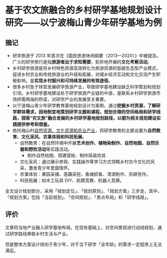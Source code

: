 # 基于农文旅融合的乡村研学基地规划设计研究——以宁波梅山青少年研学基地为例

## 摘记

- 研学旅游于 2013 年首次在《国民旅游休闲纲要（2013—2020）》中被提及。广义的研学旅行是指**旅游者出于求知需要**，到异地开展的**文化考察活动**。
- 乡村研学旅游是将乡村特色资源高效转化为旅游资源的低碳生态型产业模式，促进乡村农业和传统旅游业的升级和拓展，对城乡经济互动和文化交流产生积极影响，是**实现乡村振兴和可持续发展的有效途径**。
- 很多乡村急于转型发展研学旅游产业，导致研学基地建设缺乏科学策划和规划引领。乡村研学基地建设处于研学旅游产业链的中游，是联系乡村研学旅游市场供需两端的桥梁，对研学产业的发展至关重要。
- 以宁波梅山青少年研学教育基地规划设计为案例，通过**挖掘乡村资源，了解研学群体需求，因地制宜地策划研学主题和课程，规划合理的空间格局和研学线路，探索“农文旅”融合发展的乡村研学基地规划路径，以期为相关规划建设实践提供参考和借鉴。**
- 依托梅山村<u>自然资源、文化资源和农业产业</u>，将研学教育的主题设置为**自然教育、文化采风、农事体验和科技拓展**。
  - 自然教育：在自然环境中开展**艺术创作、植物染制作、自然地图、自然乐器和野炊活动**等实践活动。
    - 制作自然地图、搭建营帐、制作简易炊具
  - 文化采风：通过展示参观、实践操作等学习方式领略乡村古今文化的风采，激发青少年爱国情怀。
  - 农事体验：果园采摘、莲藕采挖、鱼塘抓鱼、清酒制作、农耕劳作。
  - 科技拓展：如木工玩具 DIY、航模竞赛、机器人竞赛。



全文设计规划部分，采用「规划定位」、「规划原则」、「规划方案」三步走，其中，「规划方案」包括「当前规划」、「空间规划」、「景点布局」和「研学线路」。



## 评价

文章将当地产业融入研学基地布局。在现有基础上，对空间景观进行动线规划，通过研学路线串联乡村生活与产业。

但是整体方案设计倾向于青少年，对于当下研学「全年龄」的需求一定程序上无法满足。